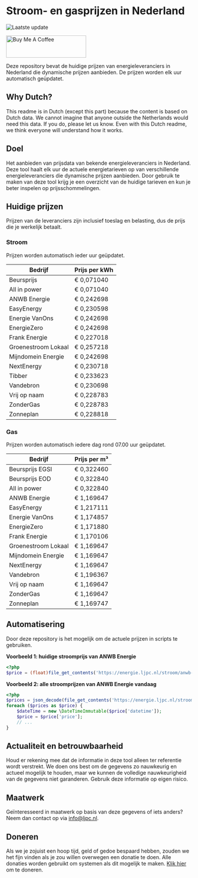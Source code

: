 # Stroom- en gasprijzen in Nederland

![Laatste update](https://img.shields.io/badge/laatste%20update-2025--08--05%2019%3A00%20CET-brightgreen)

<a href="https://www.buymeacoffee.com/Lars-" target="_blank"><img src="https://cdn.buymeacoffee.com/buttons/v2/default-orange.png" alt="Buy Me A Coffee" height="60" style="height: 60px !important;width: 217px !important;" ></a>

Deze repository bevat de huidige prijzen van energieleveranciers in Nederland die dynamische prijzen aanbieden. De prijzen worden elk uur automatisch geüpdatet.

## Why Dutch?

This readme is in Dutch (except this part) because the content is based on Dutch data. We cannot imagine that anyone outside the Netherlands would need this data. If you do, please let us know. Even with this Dutch readme, we think
everyone will understand how it works.

## Doel

Het aanbieden van prijsdata van bekende energieleveranciers in Nederland. Deze tool haalt elk uur de actuele energietarieven op van verschillende energieleveranciers die dynamische prijzen aanbieden. Door gebruik te maken van deze tool
krijg je een overzicht van de huidige tarieven en kun je beter inspelen op prijsschommelingen.

## Huidige prijzen

Prijzen van de leveranciers zijn inclusief toeslag en belasting, dus de prijs die je werkelijk betaalt.

### Stroom

Prijzen worden automatisch ieder uur geüpdatet.

 Bedrijf | Prijs per kWh 
---------|---------------
Beursprijs | € 0,071040
All in power | € 0,071040
ANWB Energie | € 0,242698
EasyEnergy | € 0,230598
Energie VanOns | € 0,242698
EnergieZero | € 0,242698
Frank Energie | € 0,227018
Groenestroom Lokaal | € 0,257218
Mijndomein Energie | € 0,242698
NextEnergy | € 0,230718
Tibber | € 0,233623
Vandebron | € 0,230698
Vrij op naam | € 0,228783
ZonderGas | € 0,228783
Zonneplan | € 0,228818


### Gas

Prijzen worden automatisch iedere dag rond 07.00 uur geüpdatet.

 Bedrijf | Prijs per m³ 
---------|--------------
Beursprijs EGSI | € 0,322460
Beursprijs EOD | € 0,322840
All in power | € 0,322840
ANWB Energie | € 1,169647
EasyEnergy | € 1,217111
Energie VanOns | € 1,174857
EnergieZero | € 1,171880
Frank Energie | € 1,170106
Groenestroom Lokaal | € 1,169647
Mijndomein Energie | € 1,169647
NextEnergy | € 1,169647
Vandebron | € 1,196367
Vrij op naam | € 1,169647
ZonderGas | € 1,169647
Zonneplan | € 1,169747


## Automatisering

Door deze repository is het mogelijk om de actuele prijzen in scripts te gebruiken.

**Voorbeeld 1: huidige stroomprijs van ANWB Energie**

```php
<?php
$price = (float)file_get_contents('https://energie.ljpc.nl/stroom/anwb-energie-nu.txt');

```

**Voorbeeld 2: alle stroomprijzen van ANWB Energie vandaag**

```php
<?php
$prices = json_decode(file_get_contents('https://energie.ljpc.nl/stroom/all-in-power-vandaag.json'),true);
foreach ($prices as $price) {
    $dateTime = new \DateTimeImmutable($price['datetime']);
    $price = $price['price'];
    // ...
}
```

## Actualiteit en betrouwbaarheid

Houd er rekening mee dat de informatie in deze tool alleen ter referentie wordt verstrekt. We doen ons best om de gegevens zo nauwkeurig en actueel mogelijk te houden, maar we kunnen de volledige nauwkeurigheid van de gegevens niet
garanderen. Gebruik deze informatie op eigen risico.

## Maatwerk

Geïnteresseerd in maatwerk op basis van deze gegevens of iets anders? Neem dan contact op
via [info@ljpc.nl](mailto:info@ljpc.nl?subject=Energie%20prijzen).

## Doneren

Als we je zojuist een hoop tijd, geld of gedoe bespaard hebben, zouden we het fijn vinden als je zou willen overwegen een
donatie te doen. Alle donaties worden gebruikt om systemen als dit mogelijk te
maken. [Klik hier](https://www.buymeacoffee.com/Lars-) om te doneren.
